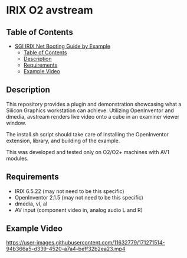 # IRIX O2 avstream

## Table of Contents
- [SGI IRIX Net Booting Guide by Example](#sgi-irix-net-booting-guide-by-example)
  - [Table of Contents](#table-of-contents)
  - [Description](#description)
  - [Requirements](#requirements)
  - [Example Video](#example-video)

## Description

This repository provides a plugin and demonstration showcasing what a Silicon 
Graphics workstation can achieve.  Utilizing OpenInventor and dmedia, avstream 
renders live video onto a cube in an examiner viewer window.

The install.sh script should take care of installing the OpenInventor extension, library, and building of the example.

This was developed and tested only on O2/O2+ machines with AV1 modules.

## Requirements

- IRIX 6.5.22 (may not need to be this specific)
- OpenInventor 2.1.5 (may not need to be this specific)
- dmedia, vl, al
- AV input (component video in, analog audio L and R)

## Example Video

https://user-images.githubusercontent.com/11632779/171271514-94b366a5-d339-4520-a7a4-beff32b2ea23.mp4
